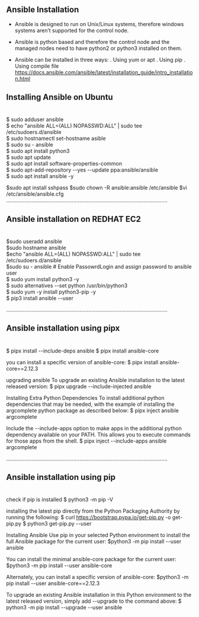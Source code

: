 ## **Ansible Installation**

- Ansible is designed to run on Unix/Linux systems, therefore windows systems aren’t
supported for the control node.
- Ansible is python based and therefore the control node and the managed nodes need to
have python2 or python3 installed on them.

- Ansible can be installed in three ways:
  . Using yum or apt
  . Using pip
  . Using compile file
https://docs.ansible.com/ansible/latest/installation_guide/intro_installation.html

## **Installing Ansible on Ubuntu**
#
  $ sudo adduser ansible \
  $ echo "ansible ALL=(ALL) NOPASSWD:ALL" | sudo tee /etc/sudoers.d/ansible \
  $ sudo hostnamectl set-hostname asible \
  $ sudo su - ansible \
  $ sudo apt install python3 \
  $ sudo apt update \
  $ sudo apt install software-properties-common \
  $ sudo apt-add-repository --yes --update ppa:ansible/ansible \
  $ sudo apt install ansible -y
  
   $sudo apt install sshpass
   $sudo chown -R ansible:ansible /etc/ansible
   $vi /etc/ansible/ansible.cfg
............................................................................................................

## **Ansible installation on REDHAT EC2**
#
  $sudo useradd ansible \
  $sudo hostname ansible \
  $echo "ansible ALL=(ALL) NOPASSWD:ALL" | sudo tee /etc/sudoers.d/ansible \
  $sudo su - ansible # Enable PassowrdLogin and assign password to ansible user \
  $ sudo yum install python3 -y \
  $ sudo alternatives --set python /usr/bin/python3 \
  $ sudo yum -y install python3-pip -y \
  $ pip3 install ansible --user

............................................................................................................
## **Ansible installation using pipx**
#
  $ pipx install --include-deps ansible
  $ pipx install ansible-core

you can install a specific version of ansible-core:
  $ pipx install ansible-core==2.12.3

upgrading ansible
To upgrade an existing Ansible installation to the latest released version:
  $ pipx upgrade --include-injected ansible

Installing Extra Python Dependencies
To install additional python dependencies that may be needed, with the example of installing the argcomplete python package as described below:
  $ pipx inject ansible argcomplete

Include the --include-apps option to make apps in the additional python dependency available on your PATH. This allows you to execute commands for those apps from the shell.
  $ pipx inject --include-apps ansible argcomplete

............................................................................................................

## **Ansible installation using pip**
#
check if pip is installed
  $ python3 -m pip -V

installing the latest pip directly from the Python Packaging Authority by running the following:
  $ curl https://bootstrap.pypa.io/get-pip.py -o get-pip.py
  $ python3 get-pip.py --user

Installing Ansible
Use pip in your selected Python environment to install the full Ansible package for the current user:
  $python3 -m pip install --user ansible
  
You can install the minimal ansible-core package for the current user:
  $python3 -m pip install --user ansible-core

Alternately, you can install a specific version of ansible-core:
  $python3 -m pip install --user ansible-core==2.12.3

To upgrade an existing Ansible installation in this Python environment to the latest released version, simply add --upgrade to the command above:
  $ python3 -m pip install --upgrade --user ansible



